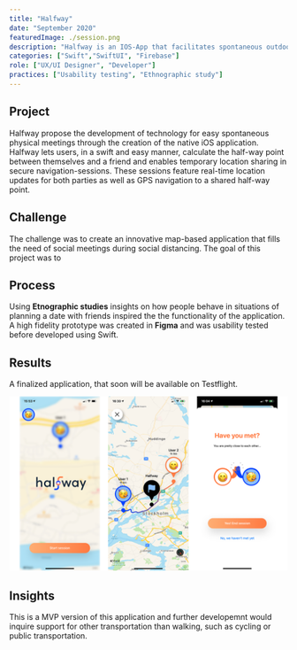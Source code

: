 ```yaml
---
title: "Halfway"
date: "September 2020"
featuredImage: ./session.png
description: "Halfway is an IOS-App that facilitates spontaneous outdoor meetings among friends"
categories: ["Swift","SwiftUI", "Firebase"]
role: ["UX/UI Designer", "Developer"]
practices: ["Usability testing", "Ethnographic study"]
---
```


## Project
Halfway propose the development of technology for easy spontaneous physical meetings through the creation of the native iOS application. Halfway lets users, in a swift and easy manner, calculate the half-way point between themselves and a friend and enables temporary location sharing in secure navigation-sessions. These sessions feature real-time location updates for both parties as well as GPS navigation to a shared half-way point. 

## Challenge
The challenge was to create an innovative map-based application that fills the need of social meetings during social distancing. The goal of this project was to 
## Process
Using **Etnographic studies** insights on how people behave in situations of planning a date with friends inspired the the functionality of the application. A high fidelity prototype was created in **Figma** and was usability tested before developed using Swift.
## Results
A finalized application, that soon will be available on Testflight.

![Halfway](./Halfwayimg.png)

## Insights
This is a MVP version of this application and further developemnt would inquire support for other transportation than walking, such as cycling or public transportation.

